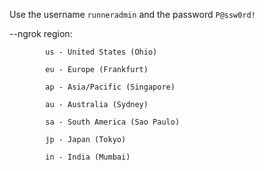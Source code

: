 
Use the username `runneradmin` and the password `P@ssw0rd!`

--ngrok region: 

            us - United States (Ohio)
            
            eu - Europe (Frankfurt)
            
            ap - Asia/Pacific (Singapore)
            
            au - Australia (Sydney)
            
            sa - South America (Sao Paulo)
            
            jp - Japan (Tokyo)
            
            in - India (Mumbai)

